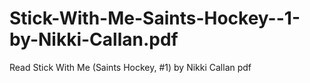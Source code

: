 # Stick-With-Me-Saints-Hockey--1-by-Nikki-Callan.pdf
Read Stick With Me (Saints Hockey, #1) by Nikki Callan pdf
